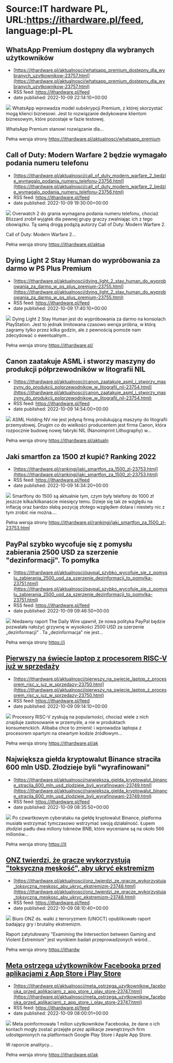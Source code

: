 # Source:IT hardware PL, URL:https://ithardware.pl/feed, language:pl-PL

## WhatsApp Premium dostępny dla wybranych użytkowników
 - [https://ithardware.pl/aktualnosci/whatsapp_premium_dostepny_dla_wybranych_uzytkownikow-23757.html](https://ithardware.pl/aktualnosci/whatsapp_premium_dostepny_dla_wybranych_uzytkownikow-23757.html)
 - RSS feed: https://ithardware.pl/feed
 - date published: 2022-10-09 22:14:10+00:00

<img src="https://ithardware.pl/artykuly/min/23757_1.jpg" />            WhatsApp wprowadza model subskrypcji Premium, z kt&oacute;rej skorzystać mogą klienci biznesowi. Jest to rozwiązanie dedykowane klientom biznesowym, kt&oacute;re pozostaje w fazie testowej.

WhatsApp Premium stanowi rozwiązanie dla...
            <p>Pełna wersja strony <a href="https://ithardware.pl/aktualnosci/whatsapp_premium_dostepny_dla_wybranych_uzytkownikow-23757.html">https://ithardware.pl/aktualnosci/whatsapp_premium

## Call of Duty: Modern Warfare 2 będzie wymagało podania numeru telefonu
 - [https://ithardware.pl/aktualnosci/call_of_duty_modern_warfare_2_bedzie_wymagalo_podania_numeru_telefonu-23756.html](https://ithardware.pl/aktualnosci/call_of_duty_modern_warfare_2_bedzie_wymagalo_podania_numeru_telefonu-23756.html)
 - RSS feed: https://ithardware.pl/feed
 - date published: 2022-10-09 19:30:00+00:00

<img src="https://ithardware.pl/artykuly/min/23756_1.jpg" />            Overwatch 2 do grania wymagana podania numeru telefonu, chociaż Blizzard zrobił wyjątek dla pewnej grupy graczy zwalniając ich z tego obowiązku. Tą samą drogą podążą autorzy Call of Duty: Modern Warfare 2.

Call of Duty: Modern Warfare 2...
            <p>Pełna wersja strony <a href="https://ithardware.pl/aktualnosci/call_of_duty_modern_warfare_2_bedzie_wymagalo_podania_numeru_telefonu-23756.html">https://ithardware.pl/aktua

## Dying Light 2 Stay Human do wypróbowania za darmo w PS Plus Premium
 - [https://ithardware.pl/aktualnosci/dying_light_2_stay_human_do_wyprobowania_za_darmo_w_ps_plus_premium-23755.html](https://ithardware.pl/aktualnosci/dying_light_2_stay_human_do_wyprobowania_za_darmo_w_ps_plus_premium-23755.html)
 - RSS feed: https://ithardware.pl/feed
 - date published: 2022-10-09 17:40:10+00:00

<img src="https://ithardware.pl/artykuly/min/23755_1.jpg" />            Dying Light 2 Stay Human jest do wypr&oacute;bowania za darmo na konsolach PlayStation. Jest to jednak limitowana czasowo wersja pr&oacute;bna, w kt&oacute;rą zagramy tylko przez kilka godzin, ale z pewnością pomoże nam zdecydować o ewentualnym...
            <p>Pełna wersja strony <a href="https://ithardware.pl/aktualnosci/dying_light_2_stay_human_do_wyprobowania_za_darmo_w_ps_plus_premium-23755.html">https://ithardware.pl/

## Canon zaatakuje ASML i stworzy maszyny do produkcji półprzewodników w litografii NIL
 - [https://ithardware.pl/aktualnosci/canon_zaatakuje_asml_i_stworzy_maszyny_do_produkcji_polprzewodnikow_w_litografii_nil-23754.html](https://ithardware.pl/aktualnosci/canon_zaatakuje_asml_i_stworzy_maszyny_do_produkcji_polprzewodnikow_w_litografii_nil-23754.html)
 - RSS feed: https://ithardware.pl/feed
 - date published: 2022-10-09 14:54:00+00:00

<img src="https://ithardware.pl/artykuly/min/23754_1.jpg" />            ASML Holding NV nie jest jedyną firmą produkującą maszyny do litografii przemysłowej.&nbsp;Drugim co do wielkości producentem jest firma Canon, kt&oacute;ra rozpocznie budowę nowej fabryki NIL (Nanoimprint Lithography) w...
            <p>Pełna wersja strony <a href="https://ithardware.pl/aktualnosci/canon_zaatakuje_asml_i_stworzy_maszyny_do_produkcji_polprzewodnikow_w_litografii_nil-23754.html">https://ithardware.pl/aktualn

## Jaki smartfon za 1500 zł kupić? Ranking 2022
 - [https://ithardware.pl/rankingi/jaki_smartfon_za_1500_zl-23753.html](https://ithardware.pl/rankingi/jaki_smartfon_za_1500_zl-23753.html)
 - RSS feed: https://ithardware.pl/feed
 - date published: 2022-10-09 14:34:20+00:00

<img src="https://ithardware.pl/artykuly/min/23753_1.jpg" />            Smartfony do 1500 są aktualnie tym, czym były telefony do 1000 zł jeszcze kilka/kilkanaście miesięcy temu. Dzieje się tak ze względu na inflację oraz bardzo słabą pozycję złotego względem dolara i niestety nic z tym zrobić nie można....
            <p>Pełna wersja strony <a href="https://ithardware.pl/rankingi/jaki_smartfon_za_1500_zl-23753.html">https://ithardware.pl/rankingi/jaki_smartfon_za_1500_zl-23753.html</a></p>

## PayPal szybko wycofuje się z pomysłu zabierania 2500 USD za szerzenie "dezinformacji". To pomyłka
 - [https://ithardware.pl/aktualnosci/paypal_szybko_wycofuje_sie_z_pomyslu_zabierania_2500_usd_za_szerzenie_dezinformacji_to_pomylka-23751.html](https://ithardware.pl/aktualnosci/paypal_szybko_wycofuje_sie_z_pomyslu_zabierania_2500_usd_za_szerzenie_dezinformacji_to_pomylka-23751.html)
 - RSS feed: https://ithardware.pl/feed
 - date published: 2022-10-09 09:46:50+00:00

<img src="https://ithardware.pl/artykuly/min/23751_1.jpg" />            Niedawny&nbsp;raport&nbsp;The Daily Wire&nbsp;ujawnił, że&nbsp;nowa polityka&nbsp;PayPal będzie pozwalała nałożyć grzywnę w wysokości 2500 USD za szerzenie &bdquo;dezinformacji&rdquo; .&nbsp;Ta &bdquo;dezinformacja&rdquo; nie jest...
            <p>Pełna wersja strony <a href="https://ithardware.pl/aktualnosci/paypal_szybko_wycofuje_sie_z_pomyslu_zabierania_2500_usd_za_szerzenie_dezinformacji_to_pomylka-23751.html">https://i

## Pierwszy na świecie laptop z procesorem RISC-V już w sprzedaży
 - [https://ithardware.pl/aktualnosci/pierwszy_na_swiecie_laptop_z_procesorem_risc_v_juz_w_sprzedazy-23750.html](https://ithardware.pl/aktualnosci/pierwszy_na_swiecie_laptop_z_procesorem_risc_v_juz_w_sprzedazy-23750.html)
 - RSS feed: https://ithardware.pl/feed
 - date published: 2022-10-09 09:14:10+00:00

<img src="https://ithardware.pl/artykuly/min/23750_1.jpg" />            Procesory RISC-V zyskują na popularności, chociaż wiele z nich znajduje zastosowanie w przemyśle, a nie w produktach konsumenckich.&nbsp;Alibaba&nbsp;chce to zmienić i wprowadza&nbsp;laptopa z procesorem opartym na otwartym kodzie źr&oacute;dłowym...
            <p>Pełna wersja strony <a href="https://ithardware.pl/aktualnosci/pierwszy_na_swiecie_laptop_z_procesorem_risc_v_juz_w_sprzedazy-23750.html">https://ithardware.pl/ak

## Największa giełda kryptowalut Binance straciła 600 mln USD. Złodzieje byli "wyrafinowani"
 - [https://ithardware.pl/aktualnosci/najwieksza_gielda_kryptowalut_binance_stracila_600_mln_usd_zlodzieje_byli_wyrafinowani-23749.html](https://ithardware.pl/aktualnosci/najwieksza_gielda_kryptowalut_binance_stracila_600_mln_usd_zlodzieje_byli_wyrafinowani-23749.html)
 - RSS feed: https://ithardware.pl/feed
 - date published: 2022-10-09 08:35:50+00:00

<img src="https://ithardware.pl/artykuly/min/23749_1.jpg" />            Po czwartkowym cyberataku na giełdę kryptowalut Binance, platforma musiała wstrzymać tymczasowo wstrzymać swoją działalność. Łupem złodziei padłu dwa miliony tokne&oacute;w BNB, kt&oacute;re wyceniane są na około&nbsp;566 milion&oacute;w...
            <p>Pełna wersja strony <a href="https://ithardware.pl/aktualnosci/najwieksza_gielda_kryptowalut_binance_stracila_600_mln_usd_zlodzieje_byli_wyrafinowani-23749.html">https://it

## ONZ twierdzi, że gracze wykorzystują "toksyczną męskość", aby ukryć ekstremizm
 - [https://ithardware.pl/aktualnosci/onz_twierdzi_ze_gracze_wykorzystuja_toksyczna_meskosc_aby_ukryc_ekstremizm-23748.html](https://ithardware.pl/aktualnosci/onz_twierdzi_ze_gracze_wykorzystuja_toksyczna_meskosc_aby_ukryc_ekstremizm-23748.html)
 - RSS feed: https://ithardware.pl/feed
 - date published: 2022-10-09 08:10:40+00:00

<img src="https://ithardware.pl/artykuly/min/23748_1.jpg" />            Biuro ONZ ds. walki z terroryzmem (UNOCT) opublikowało raport badający gry i brutalny ekstremizm.

Raport zatytułowany &quot;Examining the Intersection between Gaming and Violent Extremism&quot; jest wynikiem badań przeprowadzonych wśr&oacute;d...
            <p>Pełna wersja strony <a href="https://ithardware.pl/aktualnosci/onz_twierdzi_ze_gracze_wykorzystuja_toksyczna_meskosc_aby_ukryc_ekstremizm-23748.html">https://ithardw

## Meta ostrzega użytkowników Facebooka przed aplikacjami z App Store i Play Store
 - [https://ithardware.pl/aktualnosci/meta_ostrzega_uzytkownikow_facebooka_przed_aplikacjami_z_app_store_i_play_store-23747.html](https://ithardware.pl/aktualnosci/meta_ostrzega_uzytkownikow_facebooka_przed_aplikacjami_z_app_store_i_play_store-23747.html)
 - RSS feed: https://ithardware.pl/feed
 - date published: 2022-10-09 08:00:01+00:00

<img src="https://ithardware.pl/artykuly/min/23747_1.jpg" />            Meta poinformowała&nbsp;1 milion użytkownik&oacute;w Facebooka, że dane o ich kontach mogły zostać przejęte przez aplikacje zewnętrznych firm udostępnionych na platformach Google Play Store i Apple App Store.

W raporcie analitycy...
            <p>Pełna wersja strony <a href="https://ithardware.pl/aktualnosci/meta_ostrzega_uzytkownikow_facebooka_przed_aplikacjami_z_app_store_i_play_store-23747.html">https://ithardware.pl/ak

